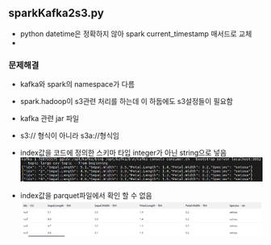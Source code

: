 ## sparkKafka2s3.py
- python datetime은 정확하지 않아 spark current_timestamp 매서드로 교체
- 

### 문제해결
- kafka와 spark의 namespace가 다름
- spark.hadoop이 s3관련 처리를 하는데 이 하둡에도 s3설정들이 필요함
- kafka 관련 jar 파일
- s3:// 형식이 아니라 s3a://형식임

- index값을 코드에 정의한 스키마 타입 integer가 아닌 string으로 넣음
![Alt text](index-format-error.png)
- index값을 parquet파일에서 확인 할 수 없음
![Alt text](read-iris-parquet.png)